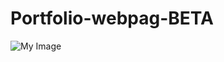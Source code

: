 # Portfolio-webpag-BETA


![My Image]([https://github.com/Shtaiwee1/Project_services2/blob/master/Capture8.PNG](https://github.com/Shtaiwee1/Portfolio-webpag-BETA/blob/master/Portfolio%20webpage1.PNG))

